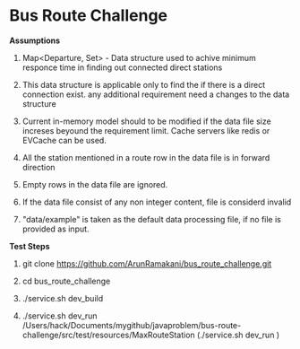 
# Bus Route Challenge

<b>Assumptions</b>

1) Map<Departure, Set<Arrival>> - Data structure used to achive minimum responce time in finding out connected direct stations

2) This data structure is applicable only to find the if there is a direct connection exist. any additional requirement need a changes to the data structure

3) Current in-memory model should to be modified if the data file size increses beyound the requirement limit. Cache servers like redis or EVCache can be used. 
 
4) All the station mentioned in a route row in the data file is in forward direction 

5) Empty rows in the data file are ignored.

6) If the data file consist of any non integer content, file is considerd invalid

7) "data/example" is taken as the default data processing file, if no file is provided as input.


<b>Test Steps</b>

1) git clone https://github.com/ArunRamakani/bus_route_challenge.git

2) cd bus_route_challenge

3) ./service.sh dev_build

4) ./service.sh dev_run /Users/hack/Documents/mygithub/javaproblem/bus-route-challenge/src/test/resources/MaxRouteStation  (./service.sh dev_run <file-name>)

